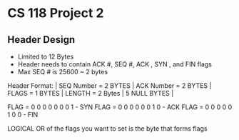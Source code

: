 # CS 118 Project 2

## Header Design

- Limited to 12 Bytes
- Header needs to contain ACK #, SEQ #, ACK , SYN , and FIN flags
- Max SEQ # is 25600 ~ 2 bytes

Header Format:
| SEQ Number = 2 BYTES | ACK Number = 2 BYTES | FLAGS = 1 BYTES | LENGTH = 2 Bytes | 5 NULL BYTES | 

FLAG = 0 0 0 0 0 0 0 1 - SYN
FLAG = 0 0 0 0 0 0 1 0 - ACK
FLAG = 0 0 0 0 0 1 0 0 - FIN

LOGICAL OR of the flags you want to set is the byte that forms flags

